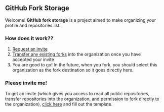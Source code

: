 ## GitHub Fork Storage

Welcome! **GitHub fork storage** is a project aimed to make organizing your profile and repositories list.

### How does it work??

1. [Request an invite](#please-invite-me)
2. [Transfer any existing forks](https://help.github.com/en/github/administering-a-repository/transferring-a-repository) into the organization once you have accepted your invite
3. You are good to go! In the future, when you fork, you should select this organization as the fork destination so it goes directly here.

### Please invite me!

To get an invite (which gives you access to read all public repositories, transfer repositories into the organization, and permission to fork directly to the organization), [click here](https://github.com/ourforks/Invite/issues/new) and fill out the template.
